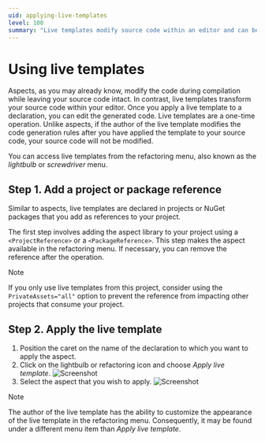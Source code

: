```yaml
---
uid: applying-live-templates
level: 100
summary: "Live templates modify source code within an editor and can be accessed from the refactoring menu. They are a one-time operation and can be added to a project or package reference. "
---
```


# Using live templates

Aspects, as you may already know, modify the code during compilation while leaving your source code intact. In contrast, live templates transform your source code within your editor. Once you apply a live template to a declaration, you can edit the generated code. Live templates are a one-time operation. Unlike aspects, if the author of the live template modifies the code generation rules after you have applied the template to your source code, your source code will not be modified.

You can access live templates from the refactoring menu, also known as the _lightbulb_ or _screwdriver_ menu.

## Step 1. Add a project or package reference

Similar to aspects, live templates are declared in projects or NuGet packages that you add as references to your project.

The first step involves adding the aspect library to your project using a `<ProjectReference>` or a `<PackageReference>`. This step makes the aspect available in the refactoring menu. If necessary, you can remove the reference after the operation.

> [!NOTE]
> If you only use live templates from this project, consider using the `PrivateAssets="all"` option to prevent the reference from impacting other projects that consume your project.

## Step 2. Apply the live template

1. Position the caret on the name of the declaration to which you want to apply the aspect.
2. Click on the lightbulb or refactoring icon and choose _Apply live template_.
    ![Screenshot](images/LiveTemplate1.png)
3. Select the aspect that you wish to apply.
    ![Screenshot](images/LiveTemplate2.png)

> [!NOTE]
> The author of the live template has the ability to customize the appearance of the live template in the refactoring menu. Consequently, it may be found under a different menu item than _Apply live template_.

